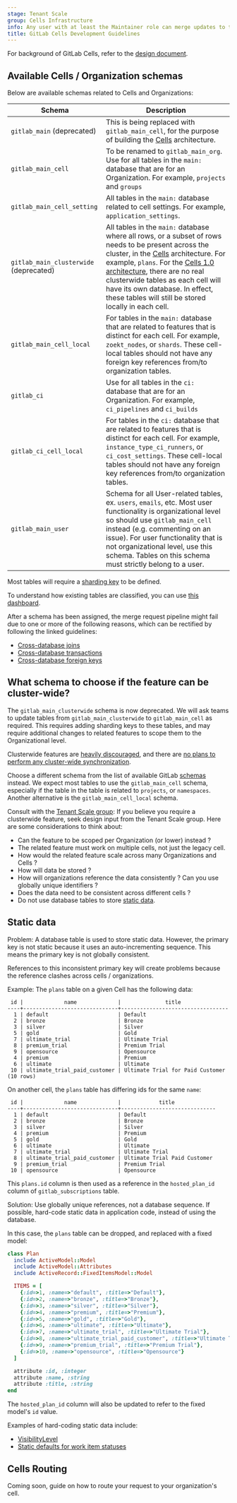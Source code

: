 ```yaml
---
stage: Tenant Scale
group: Cells Infrastructure
info: Any user with at least the Maintainer role can merge updates to this content. For details, see https://docs.gitlab.com/development/development_processes/#development-guidelines-review.
title: GitLab Cells Development Guidelines
---
```


For background of GitLab Cells, refer to the [design document](https://handbook.gitlab.com/handbook/engineering/architecture/design-documents/cells/).

## Available Cells / Organization schemas

Below are available schemas related to Cells and Organizations:

| Schema | Description |
| ------ | ----------- |
| `gitlab_main` (deprecated) | This is being replaced with `gitlab_main_cell`, for the purpose of building the [Cells](https://handbook.gitlab.com/handbook/engineering/architecture/design-documents/cells/) architecture. |
| `gitlab_main_cell`| To be renamed to `gitlab_main_org`. Use for all tables in the `main:` database that are for an Organization. For example, `projects` and `groups` |
| `gitlab_main_cell_setting` | All tables in the `main:` database related to cell settings. For example, `application_settings`. |
| `gitlab_main_clusterwide` (deprecated) | All tables in the `main:` database where all rows, or a subset of rows needs to be present across the cluster, in the [Cells](https://handbook.gitlab.com/handbook/engineering/architecture/design-documents/cells/) architecture. For example, `plans`. For the [Cells 1.0 architecture](https://handbook.gitlab.com/handbook/engineering/architecture/design-documents/cells/iterations/cells-1.0/), there are no real clusterwide tables as each cell will have its own database. In effect, these tables will still be stored locally in each cell. |
| `gitlab_main_cell_local` | For tables in the `main:` database that are related to features that is distinct for each cell. For example, `zoekt_nodes`, or `shards`. These cell-local tables should not have any foreign key references from/to organization tables. |
| `gitlab_ci` | Use for all tables in the `ci:` database that are for an Organization. For example, `ci_pipelines` and `ci_builds` |
| `gitlab_ci_cell_local` | For tables in the `ci:` database that are related to features that is distinct for each cell. For example, `instance_type_ci_runners`, or `ci_cost_settings`. These cell-local tables should not have any foreign key references from/to organization tables. |
| `gitlab_main_user` | Schema for all User-related tables, ex. `users`, `emails`, etc. Most user functionality is organizational level so should use `gitlab_main_cell` instead (e.g. commenting on an issue). For user functionality that is not organizational level, use this schema. Tables on this schema must strictly belong to a user. |

Most tables will require a [sharding key](../organization/_index.md#defining-a-sharding-key-for-all-organizational-tables) to be defined.

To understand how existing tables are classified, you can use [this dashboard](https://manojmj.gitlab.io/tenant-scale-schema-progress/).

After a schema has been assigned, the merge request pipeline might fail due to one or more of the following reasons, which can be rectified by following the linked guidelines:

- [Cross-database joins](../database/multiple_databases.md#suggestions-for-removing-cross-database-joins)
- [Cross-database transactions](../database/multiple_databases.md#fixing-cross-database-transactions)
- [Cross-database foreign keys](../database/multiple_databases.md#foreign-keys-that-cross-databases)

## What schema to choose if the feature can be cluster-wide?

The `gitlab_main_clusterwide` schema is now deprecated.
We will ask teams to update tables from `gitlab_main_clusterwide` to `gitlab_main_cell` as required.
This requires adding sharding keys to these tables, and may require
additional changes to related features to scope them to the Organizational level.

Clusterwide features are
[heavily discouraged](https://handbook.gitlab.com/handbook/engineering/architecture/design-documents/cells/#how-do-i-decide-whether-to-move-my-feature-to-the-cluster-cell-or-organization-level),
and there are [no plans to perform any cluster-wide synchronization](https://handbook.gitlab.com/handbook/engineering/architecture/design-documents/cells/decisions/014_clusterwide_syncing_in_cells_1_0/).

Choose a different schema from the list of available GitLab [schemas](#available-cells--organization-schemas) instead.
We expect most tables to use the `gitlab_main_cell` schema, especially if the
table in the table is related to `projects`, or `namespaces`.
Another alternative is the `gitlab_main_cell_local` schema.

Consult with the [Tenant Scale group](https://handbook.gitlab.com/handbook/engineering/infrastructure-platforms/tenant-scale/):
If you believe you require a clusterwide feature, seek design input from the
Tenant Scale group.
Here are some considerations to think about:

- Can the feature to be scoped per Organization (or lower) instead ?
- The related feature must work on multiple cells, not just the legacy cell.
- How would the related feature scale across many Organizations and Cells ?
- How will data be stored ?
- How will organizations reference the data consistently ?
  Can you use globally unique identifiers ?
- Does the data need to be consistent across different cells ?
- Do not use database tables to store [static data](#static-data).

## Static data

Problem: A database table is used to store static data.
However, the primary key is not static because it uses an auto-incrementing sequence.
This means the primary key is not globally consistent.

References to this inconsistent primary key will create problems because the
reference clashes across cells / organizations.

Example: The `plans` table on a given Cell has the following data:

```shell
 id |             name             |              title
----+------------------------------+----------------------------------
  1 | default                      | Default
  2 | bronze                       | Bronze
  3 | silver                       | Silver
  5 | gold                         | Gold
  7 | ultimate_trial               | Ultimate Trial
  8 | premium_trial                | Premium Trial
  9 | opensource                   | Opensource
  4 | premium                      | Premium
  6 | ultimate                     | Ultimate
 10 | ultimate_trial_paid_customer | Ultimate Trial for Paid Customer
(10 rows)
```

On another cell, the `plans` table has differing ids for the same `name`:

```shell
 id |             name             |            title
----+------------------------------+------------------------------
  1 | default                      | Default
  2 | bronze                       | Bronze
  3 | silver                       | Silver
  4 | premium                      | Premium
  5 | gold                         | Gold
  6 | ultimate                     | Ultimate
  7 | ultimate_trial               | Ultimate Trial
  8 | ultimate_trial_paid_customer | Ultimate Trial Paid Customer
  9 | premium_trial                | Premium Trial
 10 | opensource                   | Opensource
 ```

This `plans.id` column is then used as a reference in the `hosted_plan_id`
column of `gitlab_subscriptions` table.

Solution: Use globally unique references, not a database sequence.
If possible, hard-code static data in application code, instead of using the
database.

In this case, the `plans` table can be dropped, and replaced with a fixed model:

```ruby
class Plan
  include ActiveModel::Model
  include ActiveModel::Attributes
  include ActiveRecord::FixedItemsModel::Model

  ITEMS = [
    {:id=>1, :name=>"default", :title=>"Default"},
    {:id=>2, :name=>"bronze", :title=>"Bronze"},
    {:id=>3, :name=>"silver", :title=>"Silver"},
    {:id=>4, :name=>"premium", :title=>"Premium"},
    {:id=>5, :name=>"gold", :title=>"Gold"},
    {:id=>6, :name=>"ultimate", :title=>"Ultimate"},
    {:id=>7, :name=>"ultimate_trial", :title=>"Ultimate Trial"},
    {:id=>8, :name=>"ultimate_trial_paid_customer", :title=>"Ultimate Trial Paid Customer"},
    {:id=>9, :name=>"premium_trial", :title=>"Premium Trial"},
    {:id=>10, :name=>"opensource", :title=>"Opensource"}
  ]

  attribute :id, :integer
  attribute :name, :string
  attribute :title, :string
end
```

The `hosted_plan_id` column will also be updated to refer to the fixed model's
`id` value.

Examples of hard-coding static data include:

- [VisibilityLevel](https://gitlab.com/gitlab-org/gitlab/-/blob/5ae43dface737373c50798ccd909174bcdd9b664/lib/gitlab/visibility_level.rb#L25-27)
- [Static defaults for work item statuses](https://gitlab.com/gitlab-org/gitlab/-/merge_requests/178180)

## Cells Routing

Coming soon, guide on how to route your request to your organization's cell.
